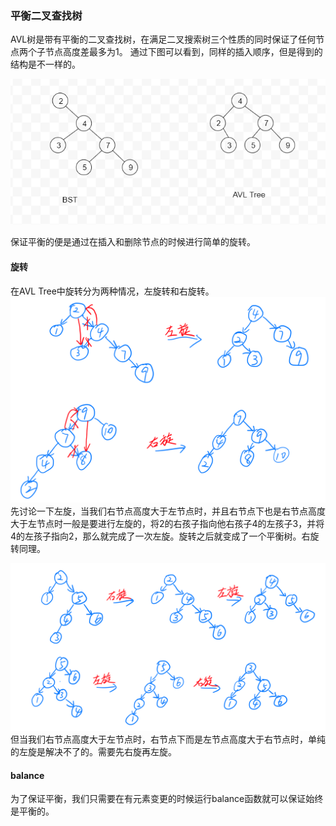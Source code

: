 ### 平衡二叉查找树
AVL树是带有平衡的二叉查找树，在满足二叉搜索树三个性质的同时保证了任何节点两个子节点高度差最多为1。
通过下图可以看到，同样的插入顺序，但是得到的结构是不一样的。

![](../img/bstavltree.png)

保证平衡的便是通过在插入和删除节点的时候进行简单的旋转。

#### 旋转
在AVL Tree中旋转分为两种情况，左旋转和右旋转。
![](../img/leftright.PNG)
先讨论一下左旋，当我们右节点高度大于左节点时，并且右节点下也是右节点高度大于左节点时一般是要进行左旋的，将2的右孩子指向他右孩子4的左孩子3，并将4的左孩子指向2，那么就完成了一次左旋。旋转之后就变成了一个平衡树。右旋转同理。

![](../img/double.png)
但当我们右节点高度大于左节点时，右节点下而是左节点高度大于右节点时，单纯的左旋是解决不了的。需要先右旋再左旋。

#### balance
为了保证平衡，我们只需要在有元素变更的时候运行balance函数就可以保证始终是平衡的。